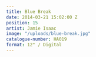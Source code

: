 ```yaml
---
title: Blue Break
date: 2014-03-21 15:02:00 Z
position: 15
artist: Jamie Isaac
image: "/uploads/blue-break.jpg"
catalogue-number: HA019
format: 12" / Digital
---
```


